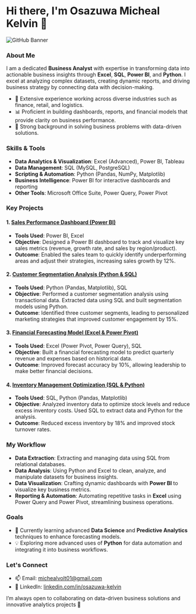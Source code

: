 # Hi there, I'm Osazuwa Micheal Kelvin 👋

![GitHub Banner](https://chat.openai.com/mnt/data/A_professional_banner_for_a_GitHub_profile_of_a_Bu.png)

### About Me
I am a dedicated **Business Analyst** with expertise in transforming data into actionable business insights through **Excel**, **SQL**, **Power BI**, and **Python**. I excel at analyzing complex datasets, creating dynamic reports, and driving business strategy by connecting data with decision-making.

- 💼 Extensive experience working across diverse industries such as finance, retail, and logistics.
- 📊 Proficient in building dashboards, reports, and financial models that provide clarity on business performance.
- 🚀 Strong background in solving business problems with data-driven solutions.

### Skills & Tools
- **Data Analytics & Visualization**: Excel (Advanced), Power BI, Tableau
- **Data Management**: SQL (MySQL, PostgreSQL)
- **Scripting & Automation**: Python (Pandas, NumPy, Matplotlib)
- **Business Intelligence**: Power BI for interactive dashboards and reporting
- **Other Tools**: Microsoft Office Suite, Power Query, Power Pivot

### Key Projects

#### 1. [Sales Performance Dashboard (Power BI)](https://github.com/yourusername/sales-performance-dashboard)
- **Tools Used**: Power BI, Excel
- **Objective**: Designed a Power BI dashboard to track and visualize key sales metrics (revenue, growth rate, and sales by region/product).
- **Outcome**: Enabled the sales team to quickly identify underperforming areas and adjust their strategies, increasing sales growth by 12%.

#### 2. [Customer Segmentation Analysis (Python & SQL)](https://github.com/yourusername/customer-segmentation-analysis)
- **Tools Used**: Python (Pandas, Matplotlib), SQL
- **Objective**: Performed a customer segmentation analysis using transactional data. Extracted data using SQL and built segmentation models using Python.
- **Outcome**: Identified three customer segments, leading to personalized marketing strategies that improved customer engagement by 15%.

#### 3. [Financial Forecasting Model (Excel & Power Pivot)](https://github.com/yourusername/financial-forecasting-model)
- **Tools Used**: Excel (Power Pivot, Power Query), SQL
- **Objective**: Built a financial forecasting model to predict quarterly revenue and expenses based on historical data.
- **Outcome**: Improved forecast accuracy by 10%, allowing leadership to make better financial decisions.

#### 4. [Inventory Management Optimization (SQL & Python)](https://github.com/yourusername/inventory-management-optimization)
- **Tools Used**: SQL, Python (Pandas, Matplotlib)
- **Objective**: Analyzed inventory data to optimize stock levels and reduce excess inventory costs. Used SQL to extract data and Python for the analysis.
- **Outcome**: Reduced excess inventory by 18% and improved stock turnover rates.

### My Workflow
- **Data Extraction**: Extracting and managing data using SQL from relational databases.
- **Data Analysis**: Using Python and Excel to clean, analyze, and manipulate datasets for business insights.
- **Data Visualization**: Crafting dynamic dashboards with **Power BI** to visualize key business metrics.
- **Reporting & Automation**: Automating repetitive tasks in **Excel** using Power Query and Power Pivot, streamlining business operations.

### Goals
- 🌱 Currently learning advanced **Data Science** and **Predictive Analytics** techniques to enhance forecasting models.
- 💡 Exploring more advanced uses of **Python** for data automation and integrating it into business workflows.

### Let's Connect
- 📫 Email: michealvolt01@gmail.com
- 💼 LinkedIn: [linkedin.com/in/osazuwa-kelvin](https://www.linkedin.com/in/micheal-osazuwa-kelvin14471230b)

I’m always open to collaborating on data-driven business solutions and innovative analytics projects 🚀
